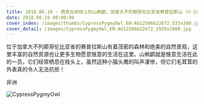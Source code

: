```yaml
---
title: 2018.06.19 - 栖息在树枝上的山鸺鹠，加拿大不列颠哥伦比亚省赛普拉斯山 (© Connor Stefanison/Minden Pictures)
date: 2018.06.19 00:00:00
cover_index: /images/thumbs/CypressPygmyOwl_EN-AU12586622672_533x300.jpg
cover_detail: /images/CypressPygmyOwl_EN-AU12586622672_1920x1080.jpg
---
```


位于加拿大不列颠哥伦比亚省的赛普拉斯山有着茂密的森林和绝美的自然景观，这里丰富的自然资源也让更多生物愿意惬意的生活在这里。山鸺鹠就是惬意生活在此的一员，它们经常栖息在枝头上，虽然这种小猫头鹰的叫声凄惨，但它们毛茸茸的外表真的令人无法抗拒！

非洲

![CypressPygmyOwl](/images/CypressPygmyOwl_EN-AU12586622672_1920x1080.jpg)
